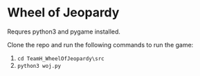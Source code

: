 # Wheel of Jeopardy

Requres python3 and pygame installed.

Clone the repo and run the following commands to run the game:
1. `cd TeamH_WheelOfJeopardy\src`
2. `python3 woj.py`
